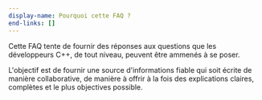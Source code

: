 ```yaml
---
display-name: Pourquoi cette FAQ ?
end-links: []
---
```

Cette FAQ tente de fournir des réponses aux questions que les développeurs C++, de tout niveau, peuvent être ammenés à se poser.

L'objectif est de fournir une source d'informations fiable qui soit écrite de manière collaborative, de manière à offrir à la fois des explications claires, complètes et le plus objectives possible.
